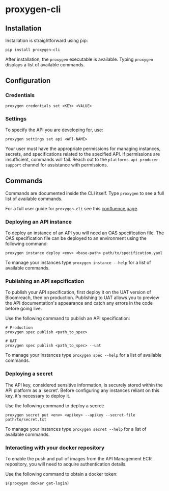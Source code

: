 # proxygen-cli

## Installation

Installation is straightforward using pip:
```
pip install proxygen-cli
```
After installation, the `proxygen` executable is available. Typing `proxygen` displays a list of available commands.


## Configuration

### Credentials


```
proxygen credentials set <KEY> <VALUE>
```


### Settings
To specify the API you are developing for, use:
```
proxygen settings set api <API-NAME>
```
Your user must have the appropriate permissions for managing instances, secrets, and specifications related to the specified API. If permissions are insufficient, commands will fail. Reach out to the `platforms-api-producer-support` channel for assistance with permissions.


## Commands
Commands are documented inside the CLI itself.
Type `proxygen` to see a full list of available commands.

For a full user guide for `proxygen-cli` see this [confluence page](https://nhsd-confluence.digital.nhs.uk/display/APM/Proxygen+CLI+user+guide).

### Deploying an API instance
To deploy an instance of an API you will need an OAS specification file. The OAS specification file can be deployed to an environment using the following command:
```
proxygen instance deploy <env> <base-path> path/to/specification.yaml
```
To manage your instances type `proxygen instance --help` for a list of available commands.

### Publishing an API sepcification
To publish your API specification, first deploy it on the UAT version of Bloomreach, then on production. Publishing to UAT allows you to preview the API documentation's appearance and catch any errors in the code before going live.

Use the following command to publish an API specification:
```
# Production
proxygen spec publish <path_to_spec>
 
# UAT
proxygen spec publish <path_to_spec> --uat
```
To manage your instances type `proxygen spec --help` for a list of available commands.

### Deploying a secret
The API key, considered sensitive information, is securely stored within the API platform as a 'secret'. Before configuring any instances reliant on this key, it's necessary to deploy it.

Use the following command to deploy a secret:
```
proxygen secret put <env> <apikey> --apikey --secret-file path/to/secret.txt
```
To manage your instances type `proxygen secret --help` for a list of available commands.

### Interacting with your docker repository
To enable the push and pull of images from the API Management ECR repository, you will need to acquire authentication details.

Use the following command to obtain a docker token:
```
$(proxygen docker get-login)
```